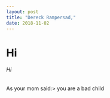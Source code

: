 ```yaml
---
layout: post
title: "Dereck Rampersad,"
date: 2018-11-02
---
```

# Hi
###### Hi
As your mom said:> you are a bad child 
